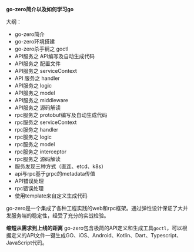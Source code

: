 **go-zero简介以及如何学习go**

大纲：
- go-zero简介
- go-zero环境搭建
- go-zero杀手锏之 goctl
- API服务之 API编写及自动生成代码
- API服务之 配置文件
- API服务之 serviceContext
- API 服务之 handler
- API服务之 logic
- API服务之 model
- API服务之 middleware
- API服务之 源码解读
- rpc服务之 protobuf编写及自动生成代码
- rpc服务之 serviceContext
- rpc服务之 handler
- rpc服务之 logic
- rpc服务之 model
- rpc服务之 interceptor
- rpc服务之 源码解读
- 服务发现三种方式（直连、etcd、k8s）
- api与rpc基于grpc的metadata传值
- API错误处理
- rpc错误处理
- 使用template来自定义生成代码


go-zero是一个集成了各种工程实践的web和rpc框架。通过弹性设计保证了大并发服务端的稳定性，经受了充分的实战检验。

**缩短从需求到上线的距离** go-zero包含极简的API定义和生成工具`goctl`，可以根据定义的API文件一键生成GO、iOS、Android、Kotlin、Dart、Typescript、JavaScript代码。
